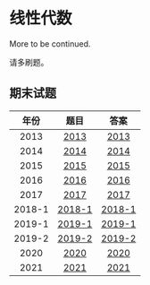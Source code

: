 # 线性代数

More to be continued.

请多刷题。

## 期末试题

|  年份  |               题目               |                 答案                 |
| :----: | :------------------------------: | :----------------------------------: |
|  2013  |   [2013](./2013Fall-final.pdf)   |   [2013](./2013Fall-final-ans.pdf)   |
|  2014  |   [2014](./2014Fall-final.pdf)   |   [2014](./2014Fall-final-ans.pdf)   |
|  2015  |   [2015](./2015Fall-final.pdf)   |   [2015](./2015Fall-final-ans.pdf)   |
|  2016  |  [2016](./2016Spring-final.pdf)  |  [2016](./2016Spring-final-ans.pdf)  |
|  2017  |   [2017](./2017Fall-final.pdf)   |   [2017](./2017Fall-final-ans.pdf)   |
| 2018-1 |  [2018-1](./2018Fall-final.pdf)  |  [2018-1](./2018Fall-final-ans.pdf)  |
| 2019-1 |  [2019-1](./2019Fall-final.pdf)  |  [2019-1](./2019Fall-final-ans.pdf)  |
| 2019-2 | [2019-2](./2019Spring-final.pdf) | [2019-2](./2019Spring-final-ans.pdf) |
|  2020  |   [2020](./2020Fall-final.pdf)   |   [2020](./2020Fall-final-ans.pdf)   |
|  2021  |  [2021](./2021Spring-final.pdf)  |  [2021](./2021Spring-final-ans.pdf)  |
